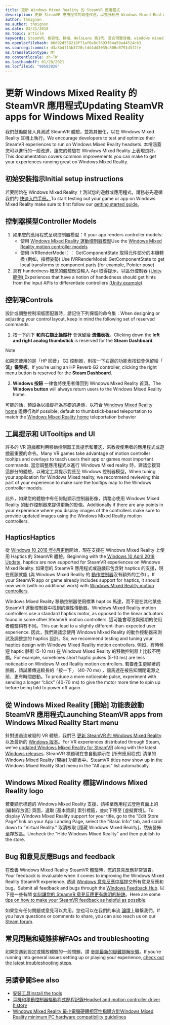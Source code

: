 ```yaml
---
title: 更新 Windows Mixed Reality 的 SteamVR 應用程式
description: 更新 SteamVR 應用程式的最佳作法，以充分利用 Windows Mixed Reality 耳機的相容性。
author: thmignon
ms.author: thmignon
ms.date: 03/21/2018
ms.topic: article
keywords: SteamVR、相容性、移植、HoloLens 第1代、混合現實耳機、windows mixed reality 耳機、遷移、Windows 10、串流、移動控制器、haptics
ms.openlocfilehash: b6d92d558218f71af0e8c7693f64a50a44524c63
ms.sourcegitcommit: d3a3b4f13b3728cfdd4d43035c806c0791d3f2fe
ms.translationtype: MT
ms.contentlocale: zh-TW
ms.lasthandoff: 01/20/2021
ms.locfileid: "98583828"
---
```

# <a name="updating-steamvr-apps-for-windows-mixed-reality"></a><span data-ttu-id="368df-104">更新 Windows Mixed Reality 的 SteamVR 應用程式</span><span class="sxs-lookup"><span data-stu-id="368df-104">Updating SteamVR apps for Windows Mixed Reality</span></span>

<span data-ttu-id="368df-105">我們鼓勵開發人員測試 SteamVR 體驗，並將其優化，以在 Windows Mixed Reality 耳機上執行。</span><span class="sxs-lookup"><span data-stu-id="368df-105">We encourage developers to test and optimize their SteamVR experiences to run on Windows Mixed Reality headsets.</span></span> <span data-ttu-id="368df-106">本檔涵蓋您可以進行的一般改進，讓您的體驗在 Windows Mixed Reality 上表現良好。</span><span class="sxs-lookup"><span data-stu-id="368df-106">This documentation covers common improvements you can make to get your experiences running great on Windows Mixed Reality.</span></span>

## <a name="initial-setup-instructions"></a><span data-ttu-id="368df-107">初始安裝指示</span><span class="sxs-lookup"><span data-stu-id="368df-107">Initial setup instructions</span></span>

<span data-ttu-id="368df-108">若要開始在 Windows Mixed Reality 上測試您的遊戲或應用程式，請務必先遵循我們的 [快速入門手冊。](/windows/mixed-reality/enthusiast-guide/using-steamvr-with-windows-mixed-reality)</span><span class="sxs-lookup"><span data-stu-id="368df-108">To start testing out your game or app on Windows Mixed Reality make sure to first follow our [getting started guide.](/windows/mixed-reality/enthusiast-guide/using-steamvr-with-windows-mixed-reality)</span></span>

## <a name="controller-models"></a><span data-ttu-id="368df-109">控制器模型</span><span class="sxs-lookup"><span data-stu-id="368df-109">Controller Models</span></span>

1. <span data-ttu-id="368df-110">如果您的應用程式呈現控制器模型：</span><span class="sxs-lookup"><span data-stu-id="368df-110">If your app renders controller models:</span></span>
    * <span data-ttu-id="368df-111">使用 [Windows Mixed Reality 運動控制器模型](../../design/motion-controllers.md#rendering-the-motion-controller-model)</span><span class="sxs-lookup"><span data-stu-id="368df-111">Use the [Windows Mixed Reality motion controller models](../../design/motion-controllers.md#rendering-the-motion-controller-model)</span></span>
    * <span data-ttu-id="368df-112">使用 IVRRenderModel：： GetComponentState 取得元件部分的本機轉換 (例如，指標姿勢) </span><span class="sxs-lookup"><span data-stu-id="368df-112">Use IVRRenderModel::GetComponentState to get local transforms to component parts (for example, Pointer pose)</span></span>
2. <span data-ttu-id="368df-113">具有 handedness 概念的體驗應從輸入 Api 取得提示，以區分控制器 [ (Unity 範例) ](../unity/motion-controllers-in-unity.md#unity-buttonaxis-mapping-table)</span><span class="sxs-lookup"><span data-stu-id="368df-113">Experiences that have a notion of handedness should get hints from the input APIs to differentiate controllers [(Unity example)](../unity/motion-controllers-in-unity.md#unity-buttonaxis-mapping-table)</span></span>

## <a name="controls"></a><span data-ttu-id="368df-114">控制項</span><span class="sxs-lookup"><span data-stu-id="368df-114">Controls</span></span>

<span data-ttu-id="368df-115">設計或調整控制項版面配置時，請記住下列保留的命令集：</span><span class="sxs-lookup"><span data-stu-id="368df-115">When designing or adjusting your control layout, keep in mind the following set of reserved commands:</span></span>
1. <span data-ttu-id="368df-116">按一下向下 **和向右類比操縱杆** 會保留給 **流儀表板**。</span><span class="sxs-lookup"><span data-stu-id="368df-116">Clicking down the **left and right analog thumbstick** is reserved for the **Steam Dashboard**.</span></span>

> [!NOTE]
> <span data-ttu-id="368df-117">如果您使用的是「HP 回音」 G2 控制器，則按一下右邊的功能表按鈕會保留給「 **流」儀表板**。</span><span class="sxs-lookup"><span data-stu-id="368df-117">If you're using an HP Reverb G2 controller, clicking the right menu button is reserved for the **Steam Dashboard**.</span></span>

2. <span data-ttu-id="368df-118">**Windows 按鈕** 一律會將使用者傳回到 Windows Mixed Reality 首頁。</span><span class="sxs-lookup"><span data-stu-id="368df-118">The **Windows button** will always return users to the Windows Mixed Reality home.</span></span>

<span data-ttu-id="368df-119">可能的話，預設為以操縱杆為基礎的遙傳，以符合 [Windows Mixed Reality home](../../discover/navigating-the-windows-mixed-reality-home.md#getting-around-your-home) 遙傳行為</span><span class="sxs-lookup"><span data-stu-id="368df-119">If possible, default to thumbstick-based teleportation to match the [Windows Mixed Reality home](../../discover/navigating-the-windows-mixed-reality-home.md#getting-around-your-home) teleportation behavior</span></span>

## <a name="tooltips-and-ui"></a><span data-ttu-id="368df-120">工具提示和 UI</span><span class="sxs-lookup"><span data-stu-id="368df-120">Tooltips and UI</span></span>

<span data-ttu-id="368df-121">許多的 VR 遊戲都利用移動控制器工具提示和覆迭，來教授使用者的應用程式或遊戲最重要的命令。</span><span class="sxs-lookup"><span data-stu-id="368df-121">Many VR games take advantage of motion controller tooltips and overlays to teach users their app or games most important commands.</span></span> <span data-ttu-id="368df-122">當您調整應用程式以進行 Windows Mixed reality 時，建議您複習這部分的體驗，以確定工具提示對應至 Windows 控制器模型。</span><span class="sxs-lookup"><span data-stu-id="368df-122">When tuning your application for Windows Mixed reality, we recommend reviewing this part of your experience to make sure the tooltips map to the Windows controller models.</span></span>

<span data-ttu-id="368df-123">此外，如果您的體驗中有任何點顯示控制器影像，請務必使用 Windows Mixed Reality 的動作控制器來提供更新的影像。</span><span class="sxs-lookup"><span data-stu-id="368df-123">Additionally if there are any points in your experience where you display images of the controllers make sure to provide updated images using the Windows Mixed Reality motion controllers.</span></span>

## <a name="haptics"></a><span data-ttu-id="368df-124">Haptics</span><span class="sxs-lookup"><span data-stu-id="368df-124">Haptics</span></span>

<span data-ttu-id="368df-125">從 [Windows 10 2018 年4月更新](/windows/mixed-reality/enthusiast-guide/release-notes-april-2018)開始，現在支援在 Windows Mixed Reality 上使用 Haptics 的 SteamVR 體驗。</span><span class="sxs-lookup"><span data-stu-id="368df-125">Beginning with the [Windows 10 April 2018 Update](/windows/mixed-reality/enthusiast-guide/release-notes-april-2018), haptics are now supported for SteamVR experiences on Windows Mixed Reality.</span></span> <span data-ttu-id="368df-126">如果您的 SteamVR 應用程式或遊戲已包含對 haptics 的支援，現在應該就能 (與 Windows Mixed Reality 的 [動作控制器](../../design/motion-controllers.md)沒有額外的工作) 。</span><span class="sxs-lookup"><span data-stu-id="368df-126">If your SteamVR app or game already includes support for haptics, it should now work (with no additional work) with [Windows Mixed Reality motion controllers](../../design/motion-controllers.md).</span></span>

<span data-ttu-id="368df-127">Windows Mixed Reality 移動控制器使用標準 haptics 馬達，而不是在其他某些 SteamVR 運動控制器中找到的線性傳動器。</span><span class="sxs-lookup"><span data-stu-id="368df-127">Windows Mixed Reality motion controllers use a standard haptics motor, as opposed to the linear actuators found in some other SteamVR motion controllers.</span></span> <span data-ttu-id="368df-128">這可能會導致與預期的使用者體驗稍有不同。</span><span class="sxs-lookup"><span data-stu-id="368df-128">This can lead to a slightly different-than-expected user experience.</span></span> <span data-ttu-id="368df-129">因此，我們建議您使用 Windows Mixed Reality 的動作控制器來測試及調整您的 haptics 設計。</span><span class="sxs-lookup"><span data-stu-id="368df-129">So, we recommend testing and tuning your haptics design with Windows Mixed Reality motion controllers.</span></span> <span data-ttu-id="368df-130">例如，有時候短 haptic 脈衝 (5-10 ms) 在 Windows Mixed Reality 的移動控制器上比較不明顯。</span><span class="sxs-lookup"><span data-stu-id="368df-130">For example, sometimes short haptic pulses (5-10 ms) are less noticeable on Windows Mixed Reality motion controllers.</span></span> <span data-ttu-id="368df-131">若要產生更顯著的脈衝，請試著傳送較長的「按一下」 (40-70 ms) ，讓馬達在被告知關閉電源之前，更有時間啟動。</span><span class="sxs-lookup"><span data-stu-id="368df-131">To produce a more noticeable pulse, experiment with sending a longer “click” (40-70 ms) to give the motor more time to spin up before being told to power off again.</span></span>

## <a name="launching-steamvr-apps-from-windows-mixed-reality-start-menu"></a><span data-ttu-id="368df-132">從 Windows Mixed Reality [開始] 功能表啟動 SteamVR 應用程式</span><span class="sxs-lookup"><span data-stu-id="368df-132">Launching SteamVR apps from Windows Mixed Reality Start menu</span></span>

<span data-ttu-id="368df-133">針對透過流散發的 VR 體驗，我們已 [更新 SteamVR 的 Windows Mixed Reality](https://steamcommunity.com/games/719950/announcements/detail/1687045485866139800) 以及最新的 [Windows 版本](https://insider.windows.com)。</span><span class="sxs-lookup"><span data-stu-id="368df-133">For VR experiences distributed through Steam, we've [updated Windows Mixed Reality for SteamVR](https://steamcommunity.com/games/719950/announcements/detail/1687045485866139800) along with the latest [Windows releases](https://insider.windows.com).</span></span> <span data-ttu-id="368df-134">SteamVR 標題現在會自動顯示在 [所有應用程式] 清單的 Windows Mixed Reality [開始] 功能表中。</span><span class="sxs-lookup"><span data-stu-id="368df-134">SteamVR titles now show up in the Windows Mixed Reality Start menu in the "All apps" list automatically.</span></span>

## <a name="windows-mixed-reality-logo"></a><span data-ttu-id="368df-135">Windows Mixed Reality 標誌</span><span class="sxs-lookup"><span data-stu-id="368df-135">Windows Mixed Reality logo</span></span>

<span data-ttu-id="368df-136">若要顯示標題的 Windows Mixed Reality 支援，請移至應用程式登陸頁面上的 [編輯存放區] 頁面，選取 [基本資訊] 索引標籤，並向下移至 [虛擬實境]。</span><span class="sxs-lookup"><span data-stu-id="368df-136">To display Windows Mixed Reality support for your title, go to the "Edit Store Page" link on your App Landing Page, select the "Basic Info" tab, and scroll down to "Virtual Reality."</span></span> <span data-ttu-id="368df-137">取消核取 [隱藏 Windows Mixed Reality]，然後發佈至存放區。</span><span class="sxs-lookup"><span data-stu-id="368df-137">Uncheck the "Hide Windows Mixed Reality" and then publish to the store.</span></span>

## <a name="bugs-and-feedback"></a><span data-ttu-id="368df-138">Bug 和意見反應</span><span class="sxs-lookup"><span data-stu-id="368df-138">Bugs and feedback</span></span>

<span data-ttu-id="368df-139">在改善 Windows Mixed Reality SteamVR 體驗時，您的意見反應非常寶貴。</span><span class="sxs-lookup"><span data-stu-id="368df-139">Your feedback is invaluable when it comes to improving the Windows Mixed Reality SteamVR experience.</span></span> <span data-ttu-id="368df-140">透過 [Windows 意見反應中樞](/windows/mixed-reality/enthusiast-guide/filing-feedback)提交所有意見反應和 bug。</span><span class="sxs-lookup"><span data-stu-id="368df-140">Submit all feedback and bugs through the [Windows Feedback Hub](/windows/mixed-reality/enthusiast-guide/filing-feedback).</span></span> <span data-ttu-id="368df-141">以下是一些有關 [如何讓您的 SteamVR 意見反應更有説明的秘訣](/windows/mixed-reality/enthusiast-guide/using-steamvr-with-windows-mixed-reality#sharing-feedback-on-steamvr)。</span><span class="sxs-lookup"><span data-stu-id="368df-141">Here are some [tips on how to make your SteamVR feedback as helpful as possible](/windows/mixed-reality/enthusiast-guide/using-steamvr-with-windows-mixed-reality#sharing-feedback-on-steamvr).</span></span>

<span data-ttu-id="368df-142">如果您有任何問題或意見可以共用，您也可以在我們的串流 [論壇](https://steamcommunity.com/app/719950/discussions/)上聯繫我們。</span><span class="sxs-lookup"><span data-stu-id="368df-142">If you have questions or comments to share, you can also reach us on our [Steam forum](https://steamcommunity.com/app/719950/discussions/).</span></span>

## <a name="faqs-and-troubleshooting"></a><span data-ttu-id="368df-143">常見問題和疑難排解</span><span class="sxs-lookup"><span data-stu-id="368df-143">FAQs and troubleshooting</span></span>

<span data-ttu-id="368df-144">如果您遇到設定或播放體驗的一般問題，請 [參閱最新的疑難排解步驟](/windows/mixed-reality/enthusiast-guide/troubleshooting-windows-mixed-reality#steamvr)。</span><span class="sxs-lookup"><span data-stu-id="368df-144">If you're running into general issues setting up or playing your experience, [check out the latest troubleshooting steps](/windows/mixed-reality/enthusiast-guide/troubleshooting-windows-mixed-reality#steamvr).</span></span>

## <a name="see-also"></a><span data-ttu-id="368df-145">另請參閱</span><span class="sxs-lookup"><span data-stu-id="368df-145">See also</span></span>

* [<span data-ttu-id="368df-146">安裝工具</span><span class="sxs-lookup"><span data-stu-id="368df-146">Install the tools</span></span>](../install-the-tools.md)
* [<span data-ttu-id="368df-147">耳機和移動控制器驅動程式歷程記錄</span><span class="sxs-lookup"><span data-stu-id="368df-147">Headset and motion controller driver history</span></span>](/windows/mixed-reality/enthusiast-guide/mixed-reality-software)
* [<span data-ttu-id="368df-148">Windows Mixed Reality 最小電腦硬體相容性指導方針</span><span class="sxs-lookup"><span data-stu-id="368df-148">Windows Mixed Reality minimum PC hardware compatibility guidelines</span></span>](/windows/mixed-reality/enthusiast-guide/windows-mixed-reality-minimum-pc-hardware-compatibility-guidelines)